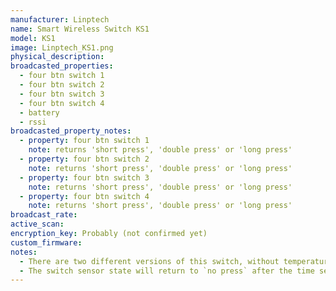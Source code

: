 ```yaml
---
manufacturer: Linptech
name: Smart Wireless Switch KS1
model: KS1
image: Linptech_KS1.png
physical_description:
broadcasted_properties:
  - four btn switch 1
  - four btn switch 2
  - four btn switch 3
  - four btn switch 4
  - battery
  - rssi
broadcasted_property_notes:
  - property: four btn switch 1
    note: returns 'short press', 'double press' or 'long press'
  - property: four btn switch 2
    note: returns 'short press', 'double press' or 'long press'
  - property: four btn switch 3
    note: returns 'short press', 'double press' or 'long press'
  - property: four btn switch 4
    note: returns 'short press', 'double press' or 'long press'
broadcast_rate:
active_scan:
encryption_key: Probably (not confirmed yet)
custom_firmware:
notes:
  - There are two different versions of this switch, without temperature/humidity (KS1) and with temperature/humidity (KS1).
  - The switch sensor state will return to `no press` after the time set with the [reset_timer](configuration_params#reset_timer) option. It is advised to change the reset time to 1 second (default = 35 seconds).
---
```

